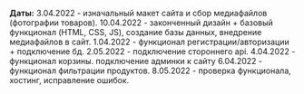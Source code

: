 **Даты:**
3.04.2022 - изначальный макет сайта и сбор медиафайлов (фотографии товаров).
10.04.2022 - законченный дизайн + базовый функционал (HTML, CSS, JS), создание базы данных, внедрение медиафайлов в сайт.
1.04.2022 - функционал регистрации/авторизации + подключение бд.
2.05.2022 - подключение стороннего api.
4.04.2022 - функционал корзины. подключение админки к сайту
6.04.2022 - функционал фильтрации продуктов.
8.05.2022 - проверка функционала, хостинг, исправление ошибок.

